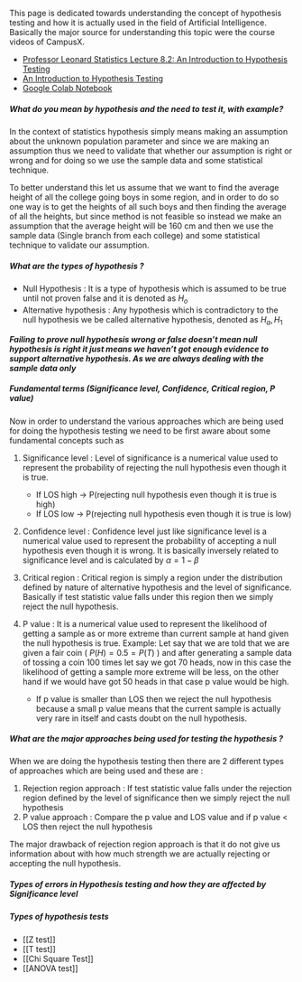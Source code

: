 
This page is dedicated towards understanding the concept of hypothesis testing and how it is actually used in the field of Artificial Intelligence. Basically the major source for understanding this topic were the course videos of CampusX.

- [Professor Leonard Statistics Lecture 8.2: An Introduction to Hypothesis Testing](https://www.youtube.com/watch?v=ev8cKdrdA4s&list=PL5102DFDC6790F3D0&index=24)
- [An Introduction to Hypothesis Testing](https://www.youtube.com/watch?v=tTeMYuS87oU&list=PLvxOuBpazmsNo893xlpXNfMzVpRBjDH67)
- [Google Colab Notebook](https://colab.research.google.com/drive/13Wplqc6-jSl9Px2JORVCpef0pe2tbfEn?usp=sharing)

##### What do you mean by hypothesis and the need to test it, with example? 

In the context of statistics hypothesis simply means making an assumption about the unknown population parameter and since we are making an assumption thus we need to validate that whether our assumption is right or wrong and for doing so we use the sample data and some statistical technique.

To better understand this let us assume that we want to find the average height of all the college going boys in some region, and in order to do so one way is to get the heights of all such boys and then finding the average of all the heights, but since method is not feasible so instead we make an assumption that the average height will be 160 cm and then we use the sample data (Single branch from each college) and some statistical technique to validate our assumption. 

##### What are the types of hypothesis ? 

- Null Hypothesis : It is a type of hypothesis which is assumed to be true until not proven false and it is denoted as $H_o$
- Alternative hypothesis : Any hypothesis which is contradictory to the null hypothesis we be called alternative hypothesis, denoted as $H_a, H_1$

***Failing to prove null hypothesis wrong or false doesn’t mean null hypothesis is right it just means we haven’t got enough evidence to support alternative hypothesis. As we are always dealing with the sample data only***

##### Fundamental terms (Significance level, Confidence, Critical region, P value)

Now in order to understand the various approaches which are being used for doing the hypothesis testing we need to be first aware about some fundamental concepts such as 

1. Significance level : Level of significance is a numerical value used to represent the probability of rejecting the null hypothesis even though it is true.
	- If LOS high → P(rejecting null hypothesis even though it is true is high)
	- If LOS low → P(rejecting null hypothesis even though it is true is low)

2. Confidence level : Confidence level just like significance level is a numerical value  used to represent the probability of accepting a null hypothesis even though it is wrong. It is basically inversely related to significance level and is calculated by $α = 1 - β$

3. Critical region : Critical region is simply a region under the distribution defined by nature of alternative hypothesis and the level of significance. Basically if test statistic value falls under this region then we simply reject the null hypothesis.

4. P value : It is a numerical value used to represent the likelihood of getting a sample as or more extreme than current sample at hand given the null hypothesis is true. Example: Let say that we are told that we are given a fair coin ( $P(H) = 0.5 =  P(T)$ ) and after generating a sample data of tossing a coin 100 times let say we got 70 heads, now in this case the likelihood of getting a sample more extreme will be less, on the other hand if we would have got 50 heads in that case p value would be high.
	- If p value is smaller than LOS then we reject the null hypothesis because a small p value means that the current sample is actually very rare in itself and casts doubt on the null hypothesis.

##### What are the major approaches being used for testing the hypothesis ? 

When we are doing the hypothesis testing then there are 2 different types of approaches which are being used and these are : 

1. Rejection region approach : If test statistic value falls under the rejection region defined by the level of significance then we simply reject the null hypothesis
2. P value approach : Compare the p value and LOS value and if p value < LOS then reject the null hypothesis

The major drawback of rejection region approach is that it do not give us information about with how much strength we are actually rejecting or accepting the null hypothesis.

##### Types of errors in Hypothesis testing and how they are affected by Significance level



##### Types of hypothesis tests

- [[Z test]]
- [[T test]]
- [[Chi Square Test]]
- [[ANOVA test]]


